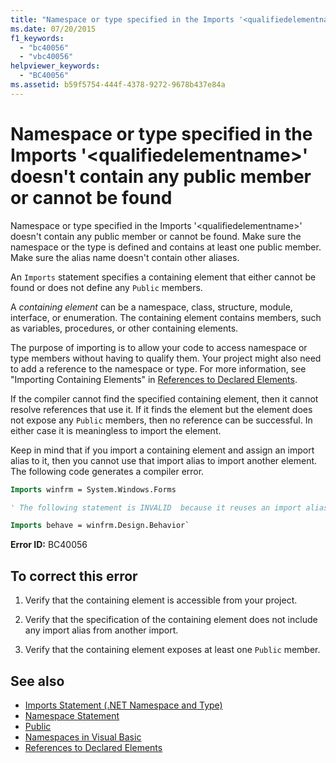 ```yaml
---
title: "Namespace or type specified in the Imports '<qualifiedelementname>' doesn't contain any public member or cannot be found"
ms.date: 07/20/2015
f1_keywords:
  - "bc40056"
  - "vbc40056"
helpviewer_keywords:
  - "BC40056"
ms.assetid: b59f5754-444f-4378-9272-9678b437e84a
---
```


# Namespace or type specified in the Imports '\<qualifiedelementname>' doesn't contain any public member or cannot be found

Namespace or type specified in the Imports '\<qualifiedelementname>' doesn't contain any public member or cannot be found. Make sure the namespace or the type is defined and contains at least one public member. Make sure the alias name doesn't contain other aliases.

An `Imports` statement specifies a containing element that either cannot be found or does not define any `Public` members.

A *containing element* can be a namespace, class, structure, module, interface, or enumeration. The containing element contains members, such as variables, procedures, or other containing elements.

The purpose of importing is to allow your code to access namespace or type members without having to qualify them. Your project might also need to add a reference to the namespace or type. For more information, see "Importing Containing Elements" in [References to Declared Elements](../../programming-guide/language-features/declared-elements/references-to-declared-elements.md).

If the compiler cannot find the specified containing element, then it cannot resolve references that use it. If it finds the element but the element does not expose any `Public` members, then no reference can be successful. In either case it is meaningless to import the element.

Keep in mind that if you import a containing element and assign an import alias to it, then you cannot use that import alias to import another element. The following code generates a compiler error.

```vb
Imports winfrm = System.Windows.Forms

' The following statement is INVALID  because it reuses an import alias.

Imports behave = winfrm.Design.Behavior`
```

**Error ID:** BC40056

## To correct this error

1. Verify that the containing element is accessible from your project.

2. Verify that the specification of the containing element does not include any import alias from another import.

3. Verify that the containing element exposes at least one `Public` member.

## See also

- [Imports Statement (.NET Namespace and Type)](../statements/imports-statement-net-namespace-and-type.md)
- [Namespace Statement](../statements/namespace-statement.md)
- [Public](../modifiers/public.md)
- [Namespaces in Visual Basic](../../programming-guide/program-structure/namespaces.md)
- [References to Declared Elements](../../programming-guide/language-features/declared-elements/references-to-declared-elements.md)

